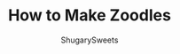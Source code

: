 ---
layout: ../../layouts/MarkdownPostLayout.astro
title: How to Make Zoodles
author: ShugarySweets
pubDate: 2020-07-10
description: "It&#x27;s easier than you think to turn your zucchini into noodles. Learn how to make Zoodles to add healthy great tasting veggies to countless dishes!"
image_url: https://www.shugarysweets.com/wp-content/uploads/2020/07/zoodles-14-scaled.jpg
tags: ["Basics","American"]
calories: 81
protein: 2
carbohydrates: 4
fats: 7
fiber: 1
ingredients: ["2 Tbsp olive oil","3 small to medium zucchini","salt and pepper, to taste"]
serves: 4
time: "12 minutes"
prepTime: "10 minutes"
instructions: ["Wash zucchini and cut off ends.  No need to peel the zucchini.  The dark green skin adds beautiful vibrant color to the dish. ","Cut zucchini into zoodles using desired method (hand spiralizer or mandoline works). ","Heat olive oil in a large skillet.  Add zucchini to skillet and saute for 2-3 minutes, just until tender.  Zucchini will become mushy if it’s overcooked.  The goal here is to mainly heat them up and not actually “cook” them.  Depending on your sauce or toppings, the zoodles may continue to cook when the topping is added."]
nutrition: ["81 calories","4 grams carbohydrates","0 milligrams cholesterol","7 grams fat","1 grams fiber","2 grams protein","1 grams saturated fat","78 grams sodium","2 grams sugar","0 grams trans fat","6 grams unsaturated fat"]
---